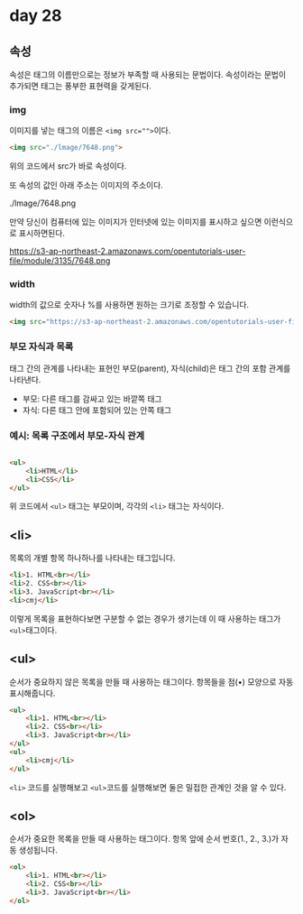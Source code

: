 # day 28

## 속성
속성은 태그의 이름만으로는 정보가 부족할 때 사용되는 문법이다. 속성이라는 문법이 추가되면 태그는 풍부한 표현력을 갖게된다.
### img
이미지를 넣는 태그의 이름은 `<img src="">`이다.
```html
<img src="./lmage/7648.png">
```
위의 코드에서 src가 바로 속성이다.

또 속성의 값인 아래 주소는 이미지의 주소이다.

./lmage/7648.png

만약 당신이 컴퓨터에 있는 이미지가 인터넷에 있는 이미지를 표시하고 싶으면 이런식으로 표시하면된다.

https://s3-ap-northeast-2.amazonaws.com/opentutorials-user-file/module/3135/7648.png


### width
width의 값으로 숫자나 %를 사용하면 원하는 크기로 조정할 수 있습니다.
```html
<img src="https://s3-ap-northeast-2.amazonaws.com/opentutorials-user-file/module/3135/7648.png" width="100%">
```

### 부모 자식과 목록
태그 간의 관계를 나타내는 표현인 부모(parent), 자식(child)은 태그 간의 포함 관계를 나타낸다.
- 부모: 다른 태그를 감싸고 있는 바깥쪽 태그
- 자식: 다른 태그 안에 포함되어 있는 안쪽 태그
  
### 예시: 목록 구조에서 부모-자식 관계
```html

<ul> 
    <li>HTML</li> 
    <li>CSS</li>
</ul>
```
위 코드에서 `<ul>` 태그는 부모이며, 각각의 `<li>` 태그는 자식이다.

## \<li>
목록의 개별 항목 하나하나를 나타내는 태그입니다.
```html
<li>1. HTML<br></li>
<li>2. CSS<br></li>
<li>3. JavaScript<br></li>
<li>cmj</li>
```
이렇게 목록을 표현하다보면 구분할 수 없는 경우가 생기는데 이 때 사용하는 태그가 `<ul>`태그이다.

## \<ul>
순서가 중요하지 않은 목록을 만들 때 사용하는 태그이다.  항목들을 점(•) 모양으로 자동 표시해줍니다.
```html
<ul>
    <li>1. HTML<br></li>
    <li>2. CSS<br></li>
    <li>3. JavaScript<br></li>
</ul>
<ul>
    <li>cmj</li>
</ul>
```

`<li>` 코드를 실행해보고 `<ul>`코드를 실행해보면 둘은 밀접한 관계인 것을 알 수 있다.

## \<ol>
순서가 중요한 목록을 만들 때 사용하는 태그이다. 항목 앞에 순서 번호(1., 2., 3.)가 자동 생성됩니다.
```html
<ol>
    <li>1. HTML<br></li>
    <li>2. CSS<br></li>
    <li>3. JavaScript<br></li>
</ol>
```
